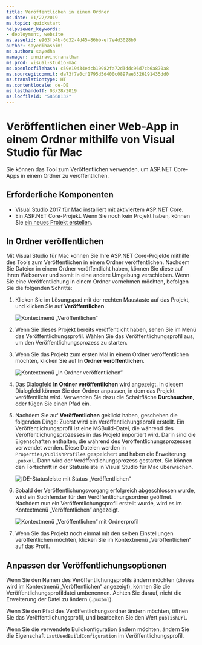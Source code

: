 ```yaml
---
title: Veröffentlichen in einem Ordner
ms.date: 01/22/2019
ms.topic: quickstart
helpviewer_keywords:
- deployment, website
ms.assetid: e963fb4b-6d32-4d45-86bb-ef7e4d3028b0
author: sayedihashimi
ms.author: sayedha
manager: unniravindranathan
ms.prod: visual-studio-mac
ms.openlocfilehash: c59e19434edcb19982fa72d3ddc96d7cb6a870a8
ms.sourcegitcommit: da73f7a0cf1795d5d400c0897ae3326191435dd0
ms.translationtype: HT
ms.contentlocale: de-DE
ms.lasthandoff: 03/28/2019
ms.locfileid: "58568132"
---
```

# <a name="publish-a-web-app-to-a-folder-using-visual-studio-for-mac"></a>Veröffentlichen einer Web-App in einem Ordner mithilfe von Visual Studio für Mac

Sie können das Tool zum Veröffentlichen verwenden, um ASP.NET Core-Apps in einem Ordner zu veröffentlichen.

## <a name="prerequisites"></a>Erforderliche Komponenten

 - [Visual Studio 2017 für Mac](https://visualstudio.microsoft.com/downloads/?utm_medium=microsoft&utm_source=docs.microsoft.com&utm_campaign=inline+link&utm_content=download+vs4mac2017) installiert mit aktiviertem ASP.NET Core.
 - Ein ASP.NET Core-Projekt. Wenn Sie noch kein Projekt haben, können Sie [ein neues Projekt erstellen](https://docs.microsoft.com/visualstudio/mac/create-new-projects?view=vsmac-2017).

## <a name="publish-to-folder"></a>In Ordner veröffentlichen

Mit Visual Studio für Mac können Sie Ihre ASP.NET Core-Projekte mithilfe des Tools zum Veröffentlichen in einem Ordner veröffentlichen. Nachdem Sie Dateien in einem Ordner veröffentlicht haben, können Sie diese auf Ihren Webserver und somit in eine andere Umgebung verschieben. Wenn Sie eine Veröffentlichung in einem Ordner vornehmen möchten, befolgen Sie die folgenden Schritte:

 1. Klicken Sie im Lösungspad mit der rechten Maustaste auf das Projekt, und klicken Sie auf **Veröffentlichen**.

    ![Kontextmenü „Veröffentlichen“](media/publish-context-menu.png)

 2. Wenn Sie dieses Projekt bereits veröffentlicht haben, sehen Sie im Menü das Veröffentlichungsprofil. Wählen Sie das Veröffentlichungsprofil aus, um den Veröffentlichungsprozess zu starten.

 3. Wenn Sie das Projekt zum ersten Mal in einem Ordner veröffentlichen möchten, klicken Sie auf **In Ordner veröffentlichen**.

    ![Kontextmenü „In Ordner veröffentlichen“](media/publish-to-folder-context-menu.png)

 4. Das Dialogfeld **In Ordner veröffentlichen** wird angezeigt. In diesem Dialogfeld können Sie den Ordner anpassen, in dem das Projekt veröffentlicht wird. Verwenden Sie dazu die Schaltfläche **Durchsuchen**, oder fügen Sie einen Pfad ein.

 5. Nachdem Sie auf **Veröffentlichen** geklickt haben, geschehen die folgenden Dinge: Zuerst wird ein Veröffentlichungsprofil erstellt. Ein Veröffentlichungsprofil ist eine MSBuild-Datei, die während des Veröffentlichungsprozesses in das Projekt importiert wird. Darin sind die Eigenschaften enthalten, die während des Veröffentlichungsprozesses verwendet werden. Diese Dateien werden in `Properties/PublishProfiles` gespeichert und haben die Erweiterung `.pubxml`. Dann wird der Veröffentlichungsprozess gestartet. Sie können den Fortschritt in der Statusleiste in Visual Studio für Mac überwachen.

    ![IDE-Statusleiste mit Status „Veröffentlichen“](media/publish-to-folder-status-bar.png)

 6. Sobald der Veröffentlichungsvorgang erfolgreich abgeschlossen wurde, wird ein Suchfenster für den Veröffentlichungsordner geöffnet. Nachdem nun ein Veröffentlichungsprofil erstellt wurde, wird es im Kontextmenü „Veröffentlichen“ angezeigt.

    ![Kontextmenü „Veröffentlichen“ mit Ordnerprofil](media/publish-context-menu-with-folder-profile.png)

 7. Wenn Sie das Projekt noch einmal mit den selben Einstellungen veröffentlichen möchten, klicken Sie im Kontextmenü „Veröffentlichen“ auf das Profil.

## <a name="customize-publish-options"></a>Anpassen der Veröffentlichungsoptionen

Wenn Sie den Namen des Veröffentlichungsprofils ändern möchten (dieses wird im Kontextmenü „Veröffentlichen“ angezeigt), können Sie die Veröffentlichungsprofildatei umbenennen. Achten Sie darauf, nicht die Erweiterung der Datei zu ändern (`.puxbml`).

Wenn Sie den Pfad des Veröffentlichungsordner ändern möchten, öffnen Sie das Veröffentlichungsprofil, und bearbeiten Sie den Wert `publishUrl`.

Wenn Sie die verwendete Buildkonfiguration ändern möchten, ändern Sie die Eigenschaft `LastUsedBuildConfiguration` im Veröffentlichungsprofil.